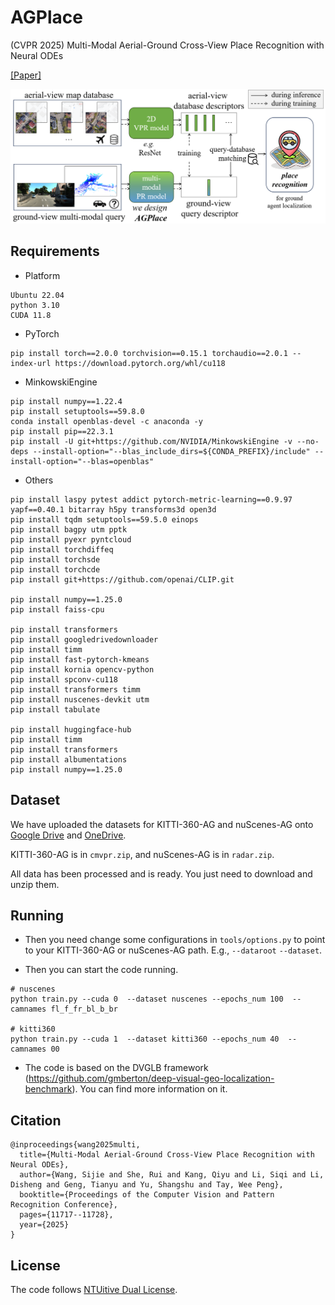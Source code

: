 # AGPlace
(CVPR 2025) Multi-Modal Aerial-Ground Cross-View Place Recognition with Neural ODEs

[[Paper]](https://openaccess.thecvf.com/content/CVPR2025/papers/Wang_Multi-Modal_Aerial-Ground_Cross-View_Place_Recognition_with_Neural_ODEs_CVPR_2025_paper.pdf)

![teaser](./teaser.png)


## Requirements

- Platform
```
Ubuntu 22.04
python 3.10
CUDA 11.8
```

- PyTorch
```
pip install torch==2.0.0 torchvision==0.15.1 torchaudio==2.0.1 --index-url https://download.pytorch.org/whl/cu118

```

- MinkowskiEngine
```
pip install numpy==1.22.4
pip install setuptools==59.8.0
conda install openblas-devel -c anaconda -y
pip install pip==22.3.1
pip install -U git+https://github.com/NVIDIA/MinkowskiEngine -v --no-deps --install-option="--blas_include_dirs=${CONDA_PREFIX}/include" --install-option="--blas=openblas"
```

- Others
```
pip install laspy pytest addict pytorch-metric-learning==0.9.97 yapf==0.40.1 bitarray h5py transforms3d open3d
pip install tqdm setuptools==59.5.0 einops
pip install bagpy utm pptk
pip install pyexr pyntcloud
pip install torchdiffeq
pip install torchsde
pip install torchcde
pip install git+https://github.com/openai/CLIP.git

pip install numpy==1.25.0
pip install faiss-cpu

pip install transformers
pip install googledrivedownloader
pip install timm
pip install fast-pytorch-kmeans
pip install kornia opencv-python  
pip install spconv-cu118
pip install transformers timm
pip install nuscenes-devkit utm
pip install tabulate

pip install huggingface-hub
pip install timm
pip install transformers
pip install albumentations
pip install numpy==1.25.0
```

## Dataset
We have uploaded the datasets for KITTI-360-AG and nuScenes-AG onto [Google Drive](https://drive.google.com/drive/folders/12uyfEa5Xng5FdVNrXqOPI-tRZcD3OKuZ?usp=sharing) and [OneDrive](https://entuedu-my.sharepoint.com/:f:/g/personal/wang1679_e_ntu_edu_sg/Egk4-E7MM2BHpaWXsMDJukEBfdB9gUQNtEggwZeEzF8V_g?e=zNzeDR).

KITTI-360-AG is in `cmvpr.zip`, and nuScenes-AG is in `radar.zip`. 

All data has been processed and is ready. You just need to download and unzip them.

## Running
- Then you need change some configurations in `tools/options.py` to point to your KITTI-360-AG or nuScenes-AG path. E.g., `--dataroot` `--dataset`.

- Then you can start the code running. 
```
# nuscenes
python train.py --cuda 0  --dataset nuscenes --epochs_num 100  --camnames fl_f_fr_bl_b_br

# kitti360
python train.py --cuda 1  --dataset kitti360 --epochs_num 40  --camnames 00
```

- The code is based on the DVGLB framework (https://github.com/gmberton/deep-visual-geo-localization-benchmark). You can find more information on it.

## Citation
```
@inproceedings{wang2025multi,
  title={Multi-Modal Aerial-Ground Cross-View Place Recognition with Neural ODEs},
  author={Wang, Sijie and She, Rui and Kang, Qiyu and Li, Siqi and Li, Disheng and Geng, Tianyu and Yu, Shangshu and Tay, Wee Peng},
  booktitle={Proceedings of the Computer Vision and Pattern Recognition Conference},
  pages={11717--11728},
  year={2025}
}
```


## License
The code follows [NTUitive Dual License](./NTUitive%20Dual%20License.rtf).
